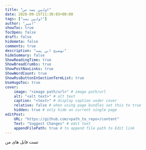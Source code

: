 ```yaml
---
title: "اولین پست من"
date: 2020-09-15T11:30:03+00:00
tags: ["اولین پست"]
author: "امیر"
showToc: true
TocOpen: false
draft: false
hidemeta: false
comments: true
description: "توضیح این پست"
hideSummary: false
ShowReadingTime: true
ShowBreadCrumbs: true
ShowPostNavLinks: true
ShowWordCount: true
ShowRssButtonInSectionTermList: true
UseHugoToc: true
cover:
    image: "<image path/url>" # image path/url
    alt: "<alt text>" # alt text
    caption: "<text>" # display caption under cover
    relative: false # when using page bundles set this to true
    hidden: true # only hide on current single page
editPost:
    URL: "https://github.com/<path_to_repo>/content"
    Text: "Suggest Changes" # edit text
    appendFilePath: true # to append file path to Edit link
---
```

تست فایل های من